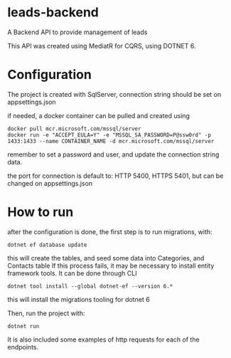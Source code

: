 # leads-backend
A Backend API to provide management of leads

This API was created using MediatR for CQRS, using DOTNET 6.

# Configuration
The project is created with SqlServer, connection string should be set on appsettings.json

if needed, a docker container can be pulled and created using 
```
docker pull mcr.microsoft.com/mssql/server
docker run -e "ACCEPT_EULA=Y" -e "MSSQL_SA_PASSWORD=P@ssw0rd" -p 1433:1433 --name CONTAINER_NAME -d mcr.microsoft.com/mssql/server
```
remember to set a password and user, and update the connection string data.

the port for connection is default to: HTTP 5400, HTTPS 5401, but can be changed on appsettings.json

# How to run
after the configuration is done, the first step is to run migrations, with:
```
dotnet ef database update
```
this will create the tables, and seed some data into Categories, and Contacts table
If this process fails, it may be necessary to install entity framework tools. It can be done through CLI
```
dotnet tool install --global dotnet-ef --version 6.*
```
this will install the migrations tooling for dotnet 6

Then, run the project with:
```
dotnet run
```

It is also included some examples of http requests for each of the endpoints.
